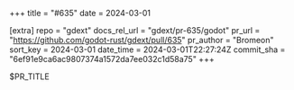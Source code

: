 +++
title = "#635"
date = 2024-03-01

[extra]
repo = "gdext"
docs_rel_url = "gdext/pr-635/godot"
pr_url = "https://github.com/godot-rust/gdext/pull/635"
pr_author = "Bromeon"
sort_key = 2024-03-01
date_time = 2024-03-01T22:27:24Z
commit_sha = "6ef91e9ca6ac9807374a1572da7ee032c1d58a75"
+++

$PR_TITLE
